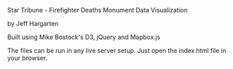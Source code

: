 Star Tribune - Firefighter Deaths Monument Data Visualization

by Jeff Hargarten

Built using Mike Bostock's D3, jQuery and Mapbox.js

The files can be run in any live server setup. Just open the index.html file in your browser.